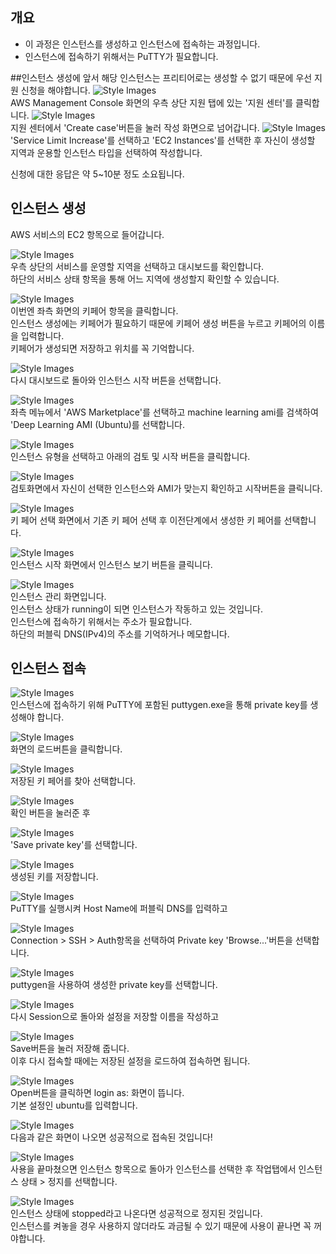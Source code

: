 ## 개요
- 이 과정은 인스턴스를 생성하고 인스턴스에 접속하는 과정입니다.
- 인스턴스에 접속하기 위해서는 PuTTY가 필요합니다.

##인스턴스 생성에 앞서
해당 인스턴스는 프리티어로는 생성할 수 없기 때문에 우선 지원 신청을 해야합니다.
![Style Images](https://github.com/BJ-Lim/Cloud/blob/master/captures/setup_01.jpg)</br>
AWS Management Console 화면의 우측 상단 지원 탭에 있는 '지원 센터'를 클릭합니다.
![Style Images](https://github.com/BJ-Lim/Cloud/blob/master/captures/setup_02.jpg)</br>
지원 센터에서 'Create case'버튼을 눌러 작성 화면으로 넘어갑니다.
![Style Images](https://github.com/BJ-Lim/Cloud/blob/master/captures/setup_03.jpg)</br>
'Service Limit Increase'를 선택하고 'EC2 Instances'를 선택한 후 자신이 생성할 지역과 운용할 인스턴스 타입을 선택하여 작성합니다.

신청에 대한 응답은 약 5~10분 정도 소요됩니다.

## 인스턴스 생성
AWS 서비스의 EC2 항목으로 들어갑니다.

![Style Images](https://github.com/BJ-Lim/Cloud/blob/master/captures/instance_01.PNG)</br>
우측 상단의 서비스를 운영할 지역을 선택하고 대시보드를 확인합니다.</br>
하단의 서비스 상태 항목을 통해 어느 지역에 생성할지 확인할 수 있습니다.

![Style Images](https://github.com/BJ-Lim/Cloud/blob/master/captures/instance_00.PNG)</br>
이번엔 좌측 화면의 키페어 항목을 클릭합니다.</br>
인스턴스 생성에는 키페어가 필요하기 때문에 키페어 생성 버튼을 누르고 키페어의 이름을 입력합니다.</br>
키페어가 생성되면 저장하고 위치를 꼭 기억합니다.

![Style Images](https://github.com/BJ-Lim/Cloud/blob/master/captures/instance_01.PNG)</br>
다시 대시보드로 돌아와 인스턴스 시작 버튼을 선택합니다.

![Style Images](https://github.com/BJ-Lim/Cloud/blob/master/captures/Select_AMI.PNG)</br>
좌측 메뉴에서 'AWS Marketplace'를 선택하고 machine learning ami를 검색하여 'Deep Learning AMI (Ubuntu)를 선택합니다.

![Style Images](https://github.com/BJ-Lim/Cloud/blob/master/captures/instance_03.PNG)</br>
인스턴스 유형을 선택하고 아래의 검토 및 시작 버튼을 클릭합니다.

![Style Images](https://github.com/BJ-Lim/Cloud/blob/master/captures/instance_08.PNG)</br>
검토화면에서 자신이 선택한 인스턴스와 AMI가 맞는지 확인하고 시작버튼을 클릭니다.

![Style Images](https://github.com/BJ-Lim/Cloud/blob/master/captures/instance_09.PNG)</br>
키 페어 선택 화면에서 기존 키 페어 선택 후 이전단계에서 생성한 키 페어를 선택합니다.

![Style Images](https://github.com/BJ-Lim/Cloud/blob/master/captures/instance_10.PNG)</br>
인스턴스 시작 화면에서 인스턴스 보기 버튼을 클릭니다.

![Style Images](https://github.com/BJ-Lim/Cloud/blob/master/captures/instance_11.PNG)</br>
인스턴스 관리 화면입니다.</br>
인스턴스 상태가 running이 되면 인스턴스가 작동하고 있는 것입니다.</br>
인스턴스에 접속하기 위해서는 주소가 필요합니다.</br>
하단의 퍼블릭 DNS(IPv4)의 주소를 기억하거나 메모합니다.</br>

## 인스턴스 접속
![Style Images](https://github.com/BJ-Lim/Cloud/blob/master/captures/instance_12.PNG)</br>
인스턴스에 접속하기 위해 PuTTY에 포함된 puttygen.exe을 통해 private key를 생성해야 합니다.

![Style Images](https://github.com/BJ-Lim/Cloud/blob/master/captures/instance_13.PNG)</br>
화면의 로드버튼을 클릭합니다.

![Style Images](https://github.com/BJ-Lim/Cloud/blob/master/captures/instance_14.PNG)</br>
저장된 키 페어를 찾아 선택합니다.

![Style Images](https://github.com/BJ-Lim/Cloud/blob/master/captures/instance_15.PNG)</br>
확인 버튼을 눌러준 후

![Style Images](https://github.com/BJ-Lim/Cloud/blob/master/captures/instance_17.PNG)</br>
'Save private key'를 선택합니다.

![Style Images](https://github.com/BJ-Lim/Cloud/blob/master/captures/instance_18.PNG)</br>
생성된 키를 저장합니다.

![Style Images](https://github.com/BJ-Lim/Cloud/blob/master/captures/instance_19.PNG)</br>
PuTTY를 실행시켜 Host Name에 퍼블릭 DNS를 입력하고

![Style Images](https://github.com/BJ-Lim/Cloud/blob/master/captures/instance_20.PNG)</br>
Connection > SSH > Auth항목을 선택하여 Private key 'Browse...'버튼을 선택합니다.

![Style Images](https://github.com/BJ-Lim/Cloud/blob/master/captures/instance_22.PNG)</br>
puttygen을 사용하여 생성한 private key를 선택합니다.

![Style Images](https://github.com/BJ-Lim/Cloud/blob/master/captures/instance_23.PNG)</br>
다시 Session으로 돌아와 설정을 저장할 이름을 작성하고

![Style Images](https://github.com/BJ-Lim/Cloud/blob/master/captures/instance_24.PNG)</br>
Save버튼을 눌러 저장해 줍니다.</br>
이후 다시 접속할 때에는 저장된 설정을 로드하여 접속하면 됩니다.

![Style Images](https://github.com/BJ-Lim/Cloud/blob/master/captures/instance_25.PNG)</br>
Open버튼을 클릭하면 login as: 화면이 뜹니다.</br>
기본 설정인 ubuntu를 입력합니다.

![Style Images](https://github.com/BJ-Lim/Cloud/blob/master/captures/instance_26.PNG)</br>
다음과 같은 화면이 나오면 성공적으로 접속된 것입니다!

![Style Images](https://github.com/BJ-Lim/Cloud/blob/master/captures/instance_27.PNG)</br>
사용을 끝마쳤으면 인스턴스 항목으로 돌아가 인스턴스를 선택한 후 작업탭에서 인스턴스 상태 > 정지를 선택합니다.

![Style Images](https://github.com/BJ-Lim/Cloud/blob/master/captures/instance_Stopped.PNG)</br>
인스턴스 상태에 stopped라고 나온다면 성공적으로 정지된 것입니다.</br>
인스턴스를 켜놓을 경우 사용하지 않더라도 과금될 수 있기 때문에 사용이 끝나면 꼭 꺼야합니다.
